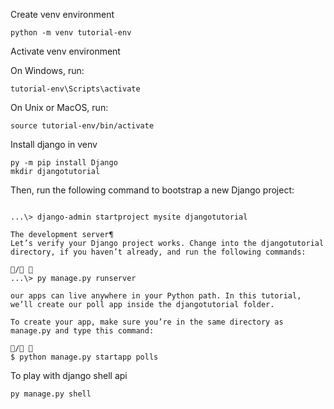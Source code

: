 Create venv environment

```
python -m venv tutorial-env
```

Activate venv environment

On Windows, run:
```
tutorial-env\Scripts\activate
```
On Unix or MacOS, run:
```
source tutorial-env/bin/activate
```

Install django in venv

```
py -m pip install Django
mkdir djangotutorial
```
Then, run the following command to bootstrap a new Django project:

```

...\> django-admin startproject mysite djangotutorial

The development server¶
Let’s verify your Django project works. Change into the djangotutorial directory, if you haven’t already, and run the following commands:

/ 
...\> py manage.py runserver

our apps can live anywhere in your Python path. In this tutorial, we’ll create our poll app inside the djangotutorial folder.

To create your app, make sure you’re in the same directory as manage.py and type this command:

/ 
$ python manage.py startapp polls

```

To play with django shell api

```
py manage.py shell
```

